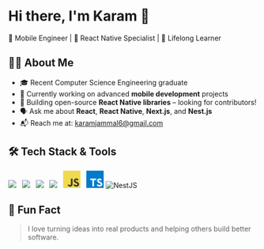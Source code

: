 <h1 align="start">Hi there, I'm Karam 👋</h1>
<p align="start">
  🚀 Mobile Engineer | 📱 React Native Specialist | 🧠 Lifelong Learner
</p>

## 👨‍💻 About Me

- 🎓 Recent Computer Science Engineering graduate  
- 🚧 Currently working on advanced **mobile development** projects  
- 🧩 Building open-source **React Native libraries** – looking for contributors!  
- 🗣️ Ask me about **React**, **React Native**, **Next.js**, and **Nest.js**  
- 📬 Reach me at: [karamjammal6@gmail.com](mailto:karamjammal6@gmail.com)

 
## 🛠️ Tech Stack & Tools
<p>
<img src="https://www.freepnglogos.com/uploads/apple-logo-png/apple-logo-icon-transparent-png-svg-vector-3.png" height="35px"/>  
&nbsp;  

<img src="https://www.mysql.com/common/logos/logo-mysql-170x115.png" height="35px"/>
&nbsp;
<img src="https://img.icons8.com/color/452/firebase.png" height="35px" />   
  &nbsp;
  <img src="https://raw.githubusercontent.com/learnbr/csharp/master/csharp-logo.png" height="35px" /> 
   &nbsp;
<img src="https://raw.githubusercontent.com/github/explore/80688e429a7d4ef2fca1e82350fe8e3517d3494d/topics/javascript/javascript.png" height="35px"/>
&nbsp;  
<img src="https://raw.githubusercontent.com/github/explore/80688e429a7d4ef2fca1e82350fe8e3517d3494d/topics/typescript/typescript.png" height="35px"/>

  <img src="https://img.icons8.com/color/48/000000/nestjs.png" height="35px" alt="NestJS"/>
<p>
  
## 🧩 Fun Fact

> I love turning ideas into real products and helping others build better software.





